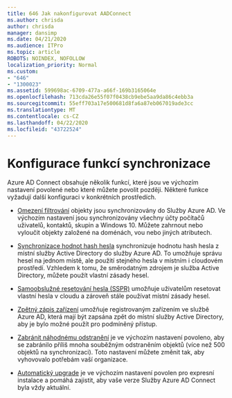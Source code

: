 ```yaml
---
title: 646 Jak nakonfigurovat AADConnect
ms.author: chrisda
author: chrisda
manager: dansimp
ms.date: 04/21/2020
ms.audience: ITPro
ms.topic: article
ROBOTS: NOINDEX, NOFOLLOW
localization_priority: Normal
ms.custom:
- "646"
- "1300023"
ms.assetid: 599698ac-6709-477a-a66f-169b3165064e
ms.openlocfilehash: 713cda26e55f07f0438cb9ebe5aa9da86c4ebb3a
ms.sourcegitcommit: 55eff703a17e500681d8fa6a87eb067019ade3cc
ms.translationtype: MT
ms.contentlocale: cs-CZ
ms.lasthandoff: 04/22/2020
ms.locfileid: "43722524"
---
```

# <a name="configure-sync-features"></a>Konfigurace funkcí synchronizace

Azure AD Connect obsahuje několik funkcí, které jsou ve výchozím nastavení povolené nebo které můžete povolit později. Některé funkce vyžadují další konfiguraci v konkrétních prostředích.

- [Omezení filtrování](https://docs.microsoft.com/azure/active-directory/connect/active-directory-aadconnectsync-configure-filtering) objekty jsou synchronizovány do Služby Azure AD. Ve výchozím nastavení jsou synchronizovány všechny účty počítačů uživatelů, kontaktů, skupin a Windows 10. Můžete zahrnout nebo vyloučit objekty založené na doménách, vou nebo jiných atributech.

- [Synchronizace hodnot hash hesla](https://docs.microsoft.com/azure/active-directory/connect/active-directory-aadconnectsync-implement-password-hash-synchronization) synchronizuje hodnotu hash hesla z místní služby Active Directory do služby Azure AD. To umožňuje správu hesel na jednom místě, ale použití stejného hesla v místním i cloudovém prostředí. Vzhledem k tomu, že směrodatným zdrojem je služba Active Directory, můžete použít vlastní zásady hesel.

- [Samoobslužné resetování hesla (SSPR)](https://docs.microsoft.com/azure/active-directory/authentication/quickstart-sspr) umožňuje uživatelům resetovat vlastní hesla v cloudu a zároveň stále používat místní zásady hesel.

- [Zpětný zápis zařízení](https://docs.microsoft.com/azure/active-directory/connect/active-directory-aadconnect-feature-device-writeback) umožňuje registrovaným zařízením ve službě Azure AD, která mají být zapsána zpět do místní služby Active Directory, aby je bylo možné použít pro podmíněný přístup.

- [Zabránit náhodnému odstranění](https://docs.microsoft.com/azure/active-directory/connect/active-directory-aadconnectsync-feature-prevent-accidental-deletes) je ve výchozím nastavení povoleno, aby se zabránilo příliš mnoha souběžným odstraněním objektů (více než 500 objektů na synchronizaci). Toto nastavení můžete změnit tak, aby vyhovovalo potřebám vaší organizace.

- [Automatický upgrade](https://docs.microsoft.com/azure/active-directory/connect/active-directory-aadconnect-feature-automatic-upgrade) je ve výchozím nastavení povolen pro expresní instalace a pomáhá zajistit, aby vaše verze Služby Azure AD Connect byla vždy aktuální.
